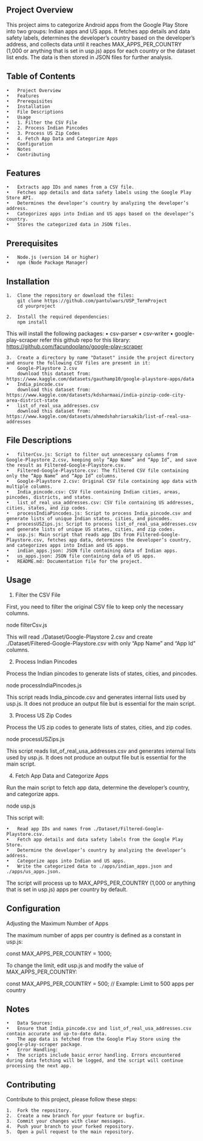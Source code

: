 ## Project Overview

This project aims to categorize Android apps from the Google Play Store into two groups: Indian apps and US apps. It fetches app details and data safety labels, determines the developer’s country based on the developer’s address, and collects data until it reaches MAX_APPS_PER_COUNTRY (1,000 or anything that is set in usp.js) apps for each country or the dataset list ends. The data is then stored in JSON files for further analysis.

## Table of Contents

	•	Project Overview
	•	Features
	•	Prerequisites
	•	Installation
	•	File Descriptions
	•	Usage
	•	1. Filter the CSV File
	•	2. Process Indian Pincodes
	•	3. Process US Zip Codes
	•	4. Fetch App Data and Categorize Apps
	•	Configuration
	•	Notes
	•	Contributing

## Features

	•	Extracts app IDs and names from a CSV file.
	•	Fetches app details and data safety labels using the Google Play Store API.
	•	Determines the developer’s country by analyzing the developer’s address.
	•	Categorizes apps into Indian and US apps based on the developer’s country.
	•	Stores the categorized data in JSON files.

## Prerequisites

	•	Node.js (version 14 or higher)
	•	npm (Node Package Manager)

## Installation

	1.	Clone the repository or download the files:
		git clone https://github.com/pantulwars/USP_TermProject
		cd yourproject

	2.	Install the required dependencies:
		npm install

This will install the following packages:
	•	csv-parser
	•	csv-writer
	•	google-play-scraper
        refer this github repo for this library: https://github.com/facundoolano/google-play-scraper

	3.	Create a directory by name "Dataset" inside the project directory and ensure the following CSV files are present in it:
	•	Google-Playstore 2.csv
        download this dataset from: https://www.kaggle.com/datasets/gauthamp10/google-playstore-apps/data
	•	India_pincode.csv
        download this dataset from: https://www.kaggle.com/datasets/kdsharmaai/india-pinzip-code-city-area-district-state
	•	list_of_real_usa_addresses.csv
        download this dataset from: https://www.kaggle.com/datasets/ahmedshahriarsakib/list-of-real-usa-addresses

## File Descriptions

	•	filterCsv.js: Script to filter out unnecessary columns from Google-Playstore 2.csv, keeping only “App Name” and “App Id”, and save the result as Filtered-Google-Playstore.csv.
	•	Filtered-Google-Playstore.csv: The filtered CSV file containing only the “App Name” and “App Id” columns.
	•	Google-Playstore 2.csv: Original CSV file containing app data with multiple columns.
	•	India_pincode.csv: CSV file containing Indian cities, areas, pincodes, districts, and states.
	•	list_of_real_usa_addresses.csv: CSV file containing US addresses, cities, states, and zip codes.
	•	processIndiaPincodes.js: Script to process India_pincode.csv and generate lists of unique Indian states, cities, and pincodes.
	•	processUSZips.js: Script to process list_of_real_usa_addresses.csv and generate lists of unique US states, cities, and zip codes.
	•	usp.js: Main script that reads app IDs from Filtered-Google-Playstore.csv, fetches app data, determines the developer’s country, and categorizes apps into Indian and US apps.
	•	indian_apps.json: JSON file containing data of Indian apps.
	•	us_apps.json: JSON file containing data of US apps.
	•	README.md: Documentation file for the project.

## Usage

1. Filter the CSV File

First, you need to filter the original CSV file to keep only the necessary columns.

node filterCsv.js

This will read ./Dataset/Google-Playstore 2.csv and create ./Dataset/Filtered-Google-Playstore.csv with only “App Name” and “App Id” columns.

2. Process Indian Pincodes

Process the Indian pincodes to generate lists of states, cities, and pincodes.

node processIndiaPincodes.js

This script reads India_pincode.csv and generates internal lists used by usp.js. It does not produce an output file but is essential for the main script.

3. Process US Zip Codes

Process the US zip codes to generate lists of states, cities, and zip codes.

node processUSZips.js

This script reads list_of_real_usa_addresses.csv and generates internal lists used by usp.js. It does not produce an output file but is essential for the main script.

4. Fetch App Data and Categorize Apps

Run the main script to fetch app data, determine the developer’s country, and categorize apps.

node usp.js

This script will:

	•	Read app IDs and names from ./Dataset/Filtered-Google-Playstore.csv.
	•	Fetch app details and data safety labels from the Google Play Store.
	•	Determine the developer’s country by analyzing the developer’s address.
	•	Categorize apps into Indian and US apps.
	•	Write the categorized data to ./apps/indian_apps.json and ./apps/us_apps.json.

The script will process up to MAX_APPS_PER_COUNTRY (1,000 or anything that is set in usp.js) apps per country by default.

## Configuration

Adjusting the Maximum Number of Apps

The maximum number of apps per country is defined as a constant in usp.js:

const MAX_APPS_PER_COUNTRY = 1000;

To change the limit, edit usp.js and modify the value of MAX_APPS_PER_COUNTRY:

const MAX_APPS_PER_COUNTRY = 500; // Example: Limit to 500 apps per country

## Notes

	•	Data Sources:
	•	Ensure that India_pincode.csv and list_of_real_usa_addresses.csv contain accurate and up-to-date data.
	•	The app data is fetched from the Google Play Store using the google-play-scraper package.
	•	Error Handling:
	•	The scripts include basic error handling. Errors encountered during data fetching will be logged, and the script will continue processing the next app.
	
## Contributing

Contribute to this project, please follow these steps:

	1.	Fork the repository.
	2.	Create a new branch for your feature or bugfix.
	3.	Commit your changes with clear messages.
	4.	Push your branch to your forked repository.
	5.	Open a pull request to the main repository.


